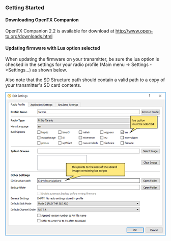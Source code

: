 
### Getting Started


#### Downloading OpenTX Companion

OpenTX Companion 2.2 is available for download at http://www.open-tx.org/downloads.html


#### Updating firmware with Lua option selected

When updating the firmware on your transmitter, be sure the lua option is checked in the settings for your radio profile (Main menu -> Settings ->Settings...) as shown below.

Also note that the SD Structure path should contain a valid path to a copy of your transmitter's SD card contents.

![Edit Settings dialog from OpenTX Companion](companion-settings.png)